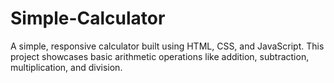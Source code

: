 # Simple-Calculator
A simple, responsive calculator built using HTML, CSS, and JavaScript. This project showcases basic arithmetic operations like addition, subtraction, multiplication, and division.
